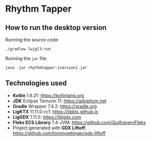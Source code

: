 # Rhythm Tapper

## How to run the desktop version

Running the source code:

```
./gradlew lwjgl3:run
```

Running the `jar` file:

```
java -jar rhythmtapper-{version}.jar
```

## Technologies used

- **Kotlin** 1.6.21: https://kotlinlang.org
- **JDK** Eclipse Temurin 11: https://adoptium.net
- **Gradle** Wrapper 7.4.2: https://gradle.org
- **LigKTX** 11.11.0-rc1: https://libktx.github.io
- **LigGDX** 1.11.0: https://libgdx.com
- **Fleks ECS Library** 1.4-JVM: https://github.com/Quillraven/Fleks
- Project generated with **GDX Liftoff**: https://github.com/tommyettinger/gdx-liftoff
